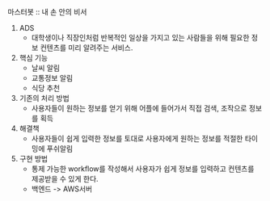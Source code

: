마스터봇 :: 내 손 안의 비서

1. ADS
   - 대학생이나 직장인처럼 반복적인 일상을 가지고 있는 사람들을 위해 필요한 정보 컨텐츠를 미리 알려주는 서비스.
2. 핵심 기능
   - 날씨 알림
   - 교통정보 알림
   - 식당 추천
3. 기존의 처리 방법
   - 사용자들이 원하는 정보를 얻기 위해 어플에 들어가서 직접 검색, 조작으로 정보를 획득
4. 해결책
   - 사용자들이 쉽게 입력한 정보를 토대로 사용자에게 원하는 정보를 적절한 타이밍에 푸쉬알림
5. 구현 방법
   - 통제 가능한 workflow를 작성해서 사용자가 쉽게 정보를 입력하고 컨텐츠를 제공받을 수 있게 한다.
   - 백엔드 -> AWS서버
